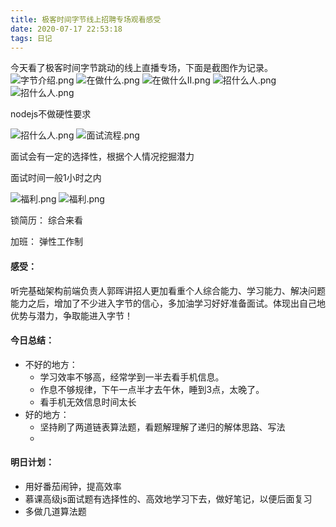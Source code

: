 ```yaml
---
title: 极客时间字节线上招聘专场观看感受
date: 2020-07-17 22:53:18
tags: 日记
---
```

今天看了极客时间字节跳动的线上直播专场，下面是截图作为记录。
![字节介绍.png](http://yanxuan.nosdn.127.net/24d07e1e72d51dcce05d7de3c49ef3a6.png)
![在做什么.png](http://yanxuan.nosdn.127.net/2bc42a3c80645ffc77b13e0873334b49.png)
![在做什么II.png](http://yanxuan.nosdn.127.net/4a2567711739aa73c614243b16d5e0ed.png)
![招什么人.png](http://yanxuan.nosdn.127.net/8cdf8aa3ce4980254678b14ea604649f.png)
![招什么人.png](http://yanxuan.nosdn.127.net/92455569d2536052770935d2efbc6080.png)

nodejs不做硬性要求

![招什么人.png](http://yanxuan.nosdn.127.net/45bcc69ebd22ac1eff308614d11bc4b2.png)
![面试流程.png](http://yanxuan.nosdn.127.net/13ccf935ef653d78d84f997135bb1a35.png)

面试会有一定的选择性，根据个人情况挖掘潜力

面试时间一般1小时之内

![福利.png](http://yanxuan.nosdn.127.net/927ab843a2837303ace9d43fc39ebe67.png)
![福利.png](http://yanxuan.nosdn.127.net/8937384549377a23bfeacaff27db994d.png)

锁简历：
综合来看

加班：
弹性工作制

#### 感受：
听完基础架构前端负责人郭晖讲招人更加看重个人综合能力、学习能力、解决问题能力之后，增加了不少进入字节的信心，多加油学习好好准备面试。体现出自己地优势与潜力，争取能进入字节！
#### 今日总结：
- 不好的地方：
  - 学习效率不够高，经常学到一半去看手机信息。
  - 作息不够规律，下午一点半才去午休，睡到3点，太晚了。
  - 看手机无效信息时间太长
- 好的地方：
  - 坚持刷了两道链表算法题，看题解理解了递归的解体思路、写法
  - 
#### 明日计划：
 - 用好番茄闹钟，提高效率
 - 慕课高级js面试题有选择性的、高效地学习下去，做好笔记，以便后面复习
 - 多做几道算法题